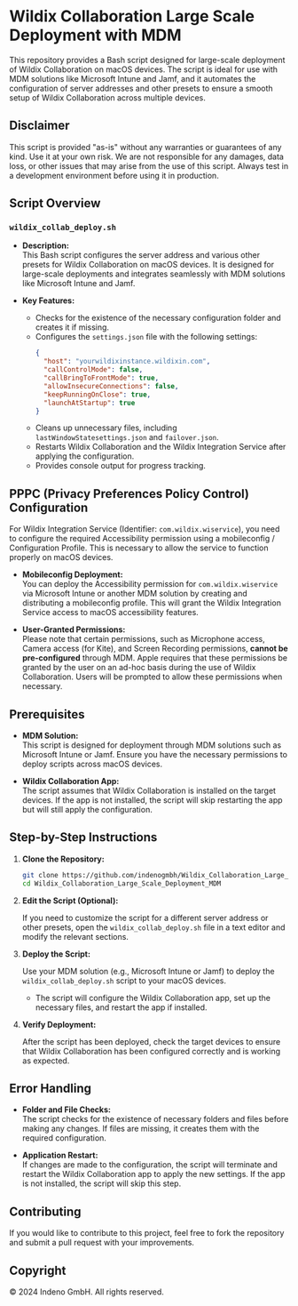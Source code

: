 # Wildix Collaboration Large Scale Deployment with MDM

This repository provides a Bash script designed for large-scale deployment of Wildix Collaboration on macOS devices. The script is ideal for use with MDM solutions like Microsoft Intune and Jamf, and it automates the configuration of server addresses and other presets to ensure a smooth setup of Wildix Collaboration across multiple devices.

## Disclaimer

This script is provided "as-is" without any warranties or guarantees of any kind. Use it at your own risk. We are not responsible for any damages, data loss, or other issues that may arise from the use of this script. Always test in a development environment before using it in production.

## Script Overview

### `wildix_collab_deploy.sh`

- **Description:**  
  This Bash script configures the server address and various other presets for Wildix Collaboration on macOS devices. It is designed for large-scale deployments and integrates seamlessly with MDM solutions like Microsoft Intune and Jamf.

- **Key Features:**
  - Checks for the existence of the necessary configuration folder and creates it if missing.
  - Configures the `settings.json` file with the following settings:
    ```json
    {
      "host": "yourwildixinstance.wildixin.com",
      "callControlMode": false,
      "callBringToFrontMode": true,
      "allowInsecureConnections": false,
      "keepRunningOnClose": true,
      "launchAtStartup": true
    }
  - Cleans up unnecessary files, including `lastWindowStatesettings.json` and `failover.json`.
  - Restarts Wildix Collaboration and the Wildix Integration Service after applying the configuration.
  - Provides console output for progress tracking.
 
## PPPC (Privacy Preferences Policy Control) Configuration

For Wildix Integration Service (Identifier: `com.wildix.wiservice`), you need to configure the required Accessibility permission using a mobileconfig / Configuration Profile. This is necessary to allow the service to function properly on macOS devices.

- **Mobileconfig Deployment:**  
  You can deploy the Accessibility permission for `com.wildix.wiservice` via Microsoft Intune or another MDM solution by creating and distributing a mobileconfig profile. This will grant the Wildix Integration Service access to macOS accessibility features.

- **User-Granted Permissions:**  
  Please note that certain permissions, such as Microphone access, Camera access (for Kite), and Screen Recording permissions, **cannot be pre-configured** through MDM. Apple requires that these permissions be granted by the user on an ad-hoc basis during the use of Wildix Collaboration. Users will be prompted to allow these permissions when necessary.

## Prerequisites

- **MDM Solution:**  
  This script is designed for deployment through MDM solutions such as Microsoft Intune or Jamf. Ensure you have the necessary permissions to deploy scripts across macOS devices.

- **Wildix Collaboration App:**  
  The script assumes that Wildix Collaboration is installed on the target devices. If the app is not installed, the script will skip restarting the app but will still apply the configuration.

## Step-by-Step Instructions

1. **Clone the Repository:**

   ```bash
   git clone https://github.com/indenogmbh/Wildix_Collaboration_Large_Scale_Deployment_MDM.git
   cd Wildix_Collaboration_Large_Scale_Deployment_MDM
   ```

2. **Edit the Script (Optional):**

   If you need to customize the script for a different server address or other presets, open the `wildix_collab_deploy.sh` file in a text editor and modify the relevant sections.

3. **Deploy the Script:**

   Use your MDM solution (e.g., Microsoft Intune or Jamf) to deploy the `wildix_collab_deploy.sh` script to your macOS devices.

   - The script will configure the Wildix Collaboration app, set up the necessary files, and restart the app if installed.

4. **Verify Deployment:**

   After the script has been deployed, check the target devices to ensure that Wildix Collaboration has been configured correctly and is working as expected.

## Error Handling

- **Folder and File Checks:**  
  The script checks for the existence of necessary folders and files before making any changes. If files are missing, it creates them with the required configuration.

- **Application Restart:**  
  If changes are made to the configuration, the script will terminate and restart the Wildix Collaboration app to apply the new settings. If the app is not installed, the script will skip this step.

## Contributing

If you would like to contribute to this project, feel free to fork the repository and submit a pull request with your improvements.

## Copyright

© 2024 Indeno GmbH. All rights reserved.
